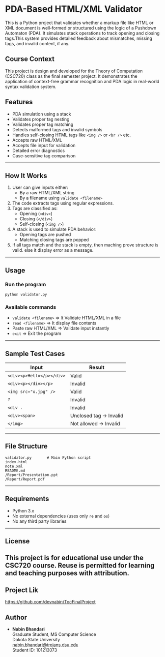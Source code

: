 # PDA-Based HTML/XML Validator

This is a Python project that validates whether a markup file like HTML or XML document is well-formed or structured using the logic of a Pushdown Automaton (PDA). It simulates stack operations to track opening and closing tags.This system provides detailed feedback about mismatches, missing tags, and invalid content, if any.

## Course Context

This project is design and developed for the Theory of Computation (CSC720) class as the final semester project. It demonstrates the application of context-free grammar recognition and PDA logic in real-world syntax validation system.


## Features

- PDA simulation using a stack
- Validates proper tag nesting
- Validates proper tag matching
- Detects malformed tags and invalid symbols
- Handles self-closing HTML tags like `<img />` or `<br />` etc.
- Accepts raw HTML/XML
- Accepts file input for validation
- Detailed error diagnostics
- Case-sensitive tag comparison
---

## How It Works

1. User can give inputs either:
   - By a raw HTML/XML string
   - By a filename using `validate <filename>`
2. The code extracts tags using regular expressions.
3. Tags are classified as:
   - Opening (`<div>`)
   - Closing (`</div>`)
   - Self-closing (`<img />`)
4. A stack is used to simulate PDA behavior:
   - Opening tags are pushed
   - Matching closing tags are popped
5. If all tags match and the stack is empty, then maching prove structure is valid. else it display error as a message.

---

## Usage

### Run the program

```bash
python validator.py
```

### Available commands

- `validate <filename>` => It Validate HTML/XML in a file  
- `read <filename>`  => It display file contents  
- Paste raw HTML/XML  => Validate input instantly  
- `exit`  => Exit the program

---

## Sample Test Cases

| Input                          | Result        |
|-------------------------------|---------------|
| `<div><p>Hello</p></div>`     | Valid       |
| `<div><p></div></p>`          | Invalid     |
| `<img src="x.jpg" />`         | Valid       |
| `?`                           | Invalid       |
| `<div .`                      | Invalid       |
| `<div><span>`                 | Unclosed tag -> Invalid|
| `</img>`                      | Not allowed  -> Invalid |

---

## File Structure

```
validator.py       # Main Python script
index.html
note.xml
README.md        
/Report/Presentation.ppt
/Report/Report.pdf
```

---

## Requirements

- Python 3.x
- No external dependencies (uses only `re` and `os`)
- No any third party libraries
---

## License

This project is for educational use under the CSC720 course. Reuse is permitted for learning and teaching purposes with attribution.
---

## Project Lik
https://github.com/devnabin/TocFinalProject

## Author

- **Nabin Bhandari**  
  Graduate Student, MS Computer Science <br>
  Dakota State University <br>
  nabin.bhandari@trojans.dsu.edu <br>
  Student ID: 101213073 


  
